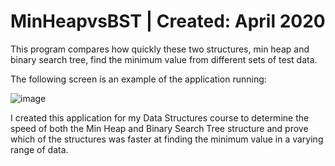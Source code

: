 # MinHeapvsBST | Created: April 2020
This program compares how quickly these two structures, min heap and binary search tree, find the minimum value from different sets of test data.

The following screen is an example of the application running:

![image](https://user-images.githubusercontent.com/60588691/173165921-3f845896-5889-460e-bc93-567fcf834d8f.png)

I created this application for my Data Structures course to determine the speed of both the Min Heap and Binary Search Tree structure and prove which of the structures was faster at finding the minimum value in a varying range of data.
